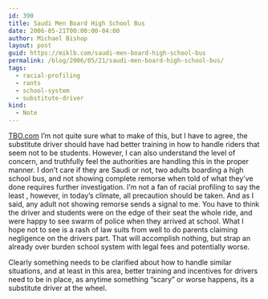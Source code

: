 ```yaml
---
id: 390
title: Saudi Men Board High School Bus
date: 2006-05-21T00:00:00-04:00
author: Michael Bishop
layout: post
guid: https://miklb.com/saudi-men-board-high-school-bus
permalink: /blog/2006/05/21/saudi-men-board-high-school-bus/
tags:
  - racial-profiling
  - rants
  - school-system
  - substitute-driver
kind:
  - Note
---
```

<p><a href="http://www.tbo.com/news/metro/MGBMTMWRGNE.html">TBO.com</a>
I’m not quite sure what to make of this, but I have to agree, the substitute driver should have had better training in how to handle riders that seem not to be students.  However, I can also understand the level of concern, and truthfully feel the authorities are handling this in the proper manner.  I don’t care if they are Saudi or not, two adults boarding a high school bus, and not showing complete remorse when told of what they’ve done requires further investigation.  I’m not a fan of racial profiling to say the least , however, in today’s climate, all precaution should be taken.  And as I said, any adult not showing remorse sends a signal to me.  You have to think the driver and students were on the edge of their seat the whole ride, and were happy to see  swarm of police when they arrived at school.  What I hope not to see is a rash of law suits from well to do parents claiming negligence on the drivers part.  That will accomplish nothing, but strap an already over burden school system with legal fees and potentially worse.</p>

<p>Clearly something needs to be clarified about how to handle similar situations, and at least in this area, better training and incentives for drivers need to be in place, as anytime something “scary” or worse happens, its a substitute driver at the wheel.</p>